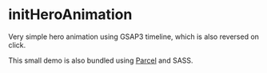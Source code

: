 # initHeroAnimation
Very simple hero animation using GSAP3 timeline, which is also reversed on click.

This small demo is also bundled using <a href="https://parceljs.org/">Parcel</a> and SASS.
